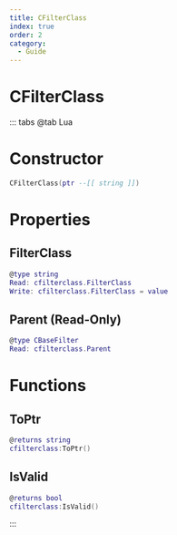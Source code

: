 ```yaml
---
title: CFilterClass
index: true
order: 2
category:
  - Guide
---
```


# CFilterClass

::: tabs
@tab Lua
# Constructor
```lua
CFilterClass(ptr --[[ string ]])
```
# Properties
## FilterClass 
```lua
@type string
Read: cfilterclass.FilterClass
Write: cfilterclass.FilterClass = value
```
## Parent (Read-Only)
```lua
@type CBaseFilter
Read: cfilterclass.Parent
```
# Functions
## ToPtr
```lua
@returns string
cfilterclass:ToPtr()
```
## IsValid
```lua
@returns bool
cfilterclass:IsValid()
```

:::